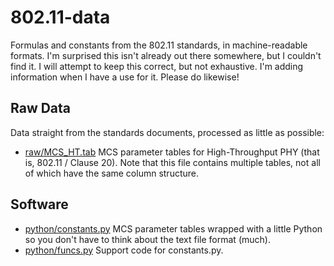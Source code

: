 802.11-data
===========

Formulas and constants from the 802.11 standards, in machine-readable formats.  I'm surprised this isn't already out there somewhere, but I couldn't find it.  I will attempt to keep this correct, but not exhaustive.  I'm adding information when I have a use for it.  Please do likewise!

Raw Data
--------

Data straight from the standards documents, processed as little as possible:

* [raw/MCS_HT.tab](raw/MCS_HT.tab) MCS parameter tables for High-Throughput PHY (that is, 802.11 / Clause 20).  Note that this file contains multiple tables, not all of which have the same column structure.

Software
--------

* [python/constants.py](python/constants.py)  MCS parameter tables wrapped with a little Python so you don't have to think about the text file format (much).
* [python/funcs.py](python/funcs.py) Support code for constants.py.

